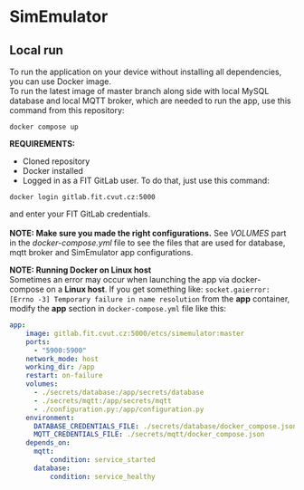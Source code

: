 # SimEmulator
## Local run
To run the application on your device without installing all dependencies, you can use Docker image. <br />
To run the latest image of master branch along side with local MySQL database and local MQTT broker, which are needed to run the app, use this command from this repository:
```
docker compose up
```
**REQUIREMENTS:**
- Cloned repository
- Docker installed
- Logged in as a FIT GitLab user. To do that, just use this command:
```
docker login gitlab.fit.cvut.cz:5000
```

and enter your FIT GitLab credentials. <br /> <br />
**NOTE: Make sure you made the right configurations.** See *VOLUMES* part in the *docker-compose.yml* file to see the files that are used for database, mqtt broker and SimEmulator app configurations.  

**NOTE: Running Docker on Linux host**  
Sometimes an error may occur when launching the app via docker-compose on a **Linux host**.
If you get something like:
`socket.gaierror: [Errno -3] Temporary failure in name resolution` from the **app** container,
modify the **app** section in `docker-compose.yml` file like this:
``` yaml
app:
    image: gitlab.fit.cvut.cz:5000/etcs/simemulator:master
    ports:
      - "5900:5900"
    network_mode: host
    working_dir: /app
    restart: on-failure
    volumes:
      - ./secrets/database:/app/secrets/database
      - ./secrets/mqtt:/app/secrets/mqtt
      - ./configuration.py:/app/configuration.py
    environment:
      DATABASE_CREDENTIALS_FILE: ./secrets/database/docker_compose.json
      MQTT_CREDENTIALS_FILE: ./secrets/mqtt/docker_compose.json
    depends_on:
      mqtt:
          condition: service_started
      database:
          condition: service_healthy
```